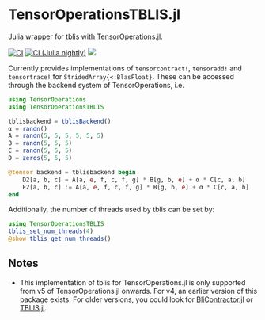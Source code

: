 # TensorOperationsTBLIS.jl

Julia wrapper for [tblis](https://github.com/devinamatthews/tblis) with [TensorOperations.jl](https://github.com/Jutho/TensorOperations.jl).

[![CI][ci-img]][ci-url] [![CI (Julia nightly)][ci-julia-nightly-img]][ci-julia-nightly-url] [![][codecov-img]][codecov-url]

[ci-img]: https://github.com/lkdvos/TensorOperationsTBLIS.jl/actions/workflows/ci.yml/badge.svg
[ci-url]: https://github.com/lkdvos/TensorOperationsTBLIS.jl/actions/workflows/ci.yml

[ci-julia-nightly-img]: https://github.com/lkdvos/TensorOperationsTBLIS.jl/actions/workflows/ci-julia-nightly.yml/badge.svg
[ci-julia-nightly-url]: https://github.com/lkdvos/TensorOperationsTBLIS.jl/actions/workflows/ci-julia-nightly.yml

[codecov-img]: https://codecov.io/gh/lkdvos/TensorOperationsTBLIS.jl/branch/master/graph/badge.svg
[codecov-url]: https://codecov.io/gh/lkdvos/TensorOperationsTBLIS.jl

Currently provides implementations of `tensorcontract!`, `tensoradd!` and `tensortrace!` for
`StridedArray{<:BlasFloat}`. These can be accessed through the backend system of
TensorOperations, i.e.

```julia
using TensorOperations
using TensorOperationsTBLIS

tblisbackend = tblisBackend()
α = randn()
A = randn(5, 5, 5, 5, 5, 5)
B = randn(5, 5, 5)
C = randn(5, 5, 5)
D = zeros(5, 5, 5)

@tensor backend = tblisbackend begin
    D2[a, b, c] = A[a, e, f, c, f, g] * B[g, b, e] + α * C[c, a, b]
    E2[a, b, c] := A[a, e, f, c, f, g] * B[g, b, e] + α * C[c, a, b]
end
```

Additionally, the number of threads used by tblis can be set by:

```julia
using TensorOperationsTBLIS
tblis_set_num_threads(4)
@show tblis_get_num_threads()
```

## Notes

- This implementation of tblis for TensorOperations.jl is only supported from v5 of
  TensorOperations.jl onwards. For v4, an earlier version of this package exists.
  For older versions, you could look for
  [BliContractor.jl](https://github.com/xrq-phys/BliContractor.jl) or
  [TBLIS.jl](https://github.com/FermiQC/TBLIS.jl).
